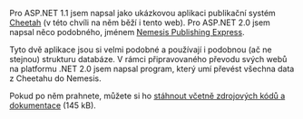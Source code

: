 <!-- dcterms:identifier = aspnetcz#67 -->
<!-- dcterms:title = Přechod z Cheetahu na Nemesis Publishing -->
<!-- dcterms:abstract = Software pro převod obsahu CMS Cheetah do Nemesis -->
<!-- np9:categoryId = 1 -->
<!-- x4w:category = Tipy, triky -->
<!-- np9:authorId = 1 -->
<!-- np9:authorEmail = michal.valasek@altairis.cz -->
<!-- dcterms:creator = Michal Altair Valášek -->
<!-- dcterms:created = 2005-12-10T22:28:26.147+01:00 -->
<!-- dcterms:dateAccepted = 2005-12-10T22:28:26.147+01:00 -->

Pro ASP.NET 1.1 jsem napsal jako ukázkovou aplikaci publikační systém [Cheetah](http://software.altaircom.net/software/cheetah.aspx) (v této chvíli na něm běží i tento web). Pro ASP.NET 2.0 jsem napsal něco podobného, jménem [Nemesis Publishing Express](http://www.nemesis.cz/).

Tyto dvě aplikace jsou si velmi podobné a používají i podobnou (ač ne stejnou) strukturu databáze. V rámci připravovaného převodu svých webů na platformu .NET 2.0 jsem napsal program, který umí převést všechna data z Cheetahu do Nemesis.

Pokud po něm prahnete, můžete si ho [stáhnout včetně zdrojových kódů a dokumentace](/files/20051210-CH2N.zip) (145 kB).